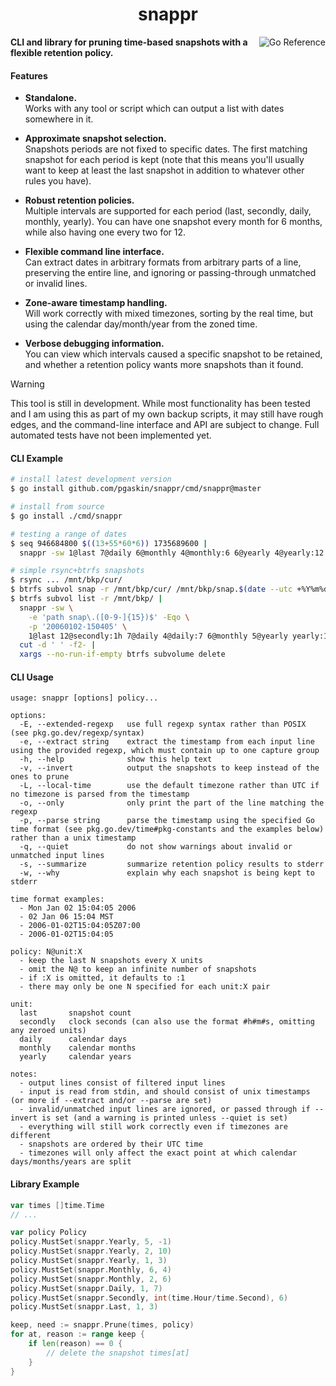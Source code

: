 <h1 align="center">snappr</h1>

<a href="https://pkg.go.dev/github.com/pgaskin/snappr"><img align="right" src="https://pkg.go.dev/badge/github.com/pgaskin/snappr.svg" alt="Go Reference"></a>

**CLI and library for pruning time-based snapshots with a flexible retention policy.**

#### Features

- **Standalone.** \
  Works with any tool or script which can output a list with dates somewhere in it.

- **Approximate snapshot selection.** \
  Snapshots periods are not fixed to specific dates. The first matching snapshot for each period is kept (note that this means you'll usually want to keep at least the last snapshot in addition to whatever other rules you have).

- **Robust retention policies.** \
  Multiple intervals are supported for each period (last, secondly, daily, monthly, yearly). You can have one snapshot every month for 6 months, while also having one every two for 12.

- **Flexible command line interface.** \
  Can extract dates in arbitrary formats from arbitrary parts of a line, preserving the entire line, and ignoring or passing-through unmatched or invalid lines.

- **Zone-aware timestamp handling.** \
  Will work correctly with mixed timezones, sorting by the real time, but using the calendar day/month/year from the zoned time.

- **Verbose debugging information.** \
  You can view which intervals caused a specific snapshot to be retained, and whether a retention policy wants more snapshots than it found.

> [!WARNING]
> This tool is still in development. While most functionality has been tested and I am using this as part of my own backup scripts, it may still have rough edges, and the command-line interface and API are subject to change. Full automated tests have not been implemented yet.

#### CLI Example

```bash
# install latest development version
$ go install github.com/pgaskin/snappr/cmd/snappr@master
```

```bash
# install from source
$ go install ./cmd/snappr
```

```bash
# testing a range of dates
$ seq 946684800 $((13+55*60*6)) 1735689600 |
  snappr -sw 1@last 7@daily 6@monthly 4@monthly:6 6@yearly 4@yearly:12 >/dev/null
```

```bash
# simple rsync+btrfs snapshots
$ rsync ... /mnt/bkp/cur/
$ btrfs subvol snap -r /mnt/bkp/cur/ /mnt/bkp/snap.$(date --utc +%Y%m%d-%H%M%S)
$ btrfs subvol list -r /mnt/bkp/ |
  snappr -sw \
    -e 'path snap\.([0-9-]{15})$' -Eqo \
    -p '20060102-150405' \
    1@last 12@secondly:1h 7@daily 4@daily:7 6@monthly 5@yearly yearly:10 |
  cut -d ' ' -f2- |
  xargs --no-run-if-empty btrfs subvolume delete
```

#### CLI Usage

```
usage: snappr [options] policy...

options:
  -E, --extended-regexp   use full regexp syntax rather than POSIX (see pkg.go.dev/regexp/syntax)
  -e, --extract string    extract the timestamp from each input line using the provided regexp, which must contain up to one capture group
  -h, --help              show this help text
  -v, --invert            output the snapshots to keep instead of the ones to prune
  -L, --local-time        use the default timezone rather than UTC if no timezone is parsed from the timestamp
  -o, --only              only print the part of the line matching the regexp
  -p, --parse string      parse the timestamp using the specified Go time format (see pkg.go.dev/time#pkg-constants and the examples below) rather than a unix timestamp
  -q, --quiet             do not show warnings about invalid or unmatched input lines
  -s, --summarize         summarize retention policy results to stderr
  -w, --why               explain why each snapshot is being kept to stderr

time format examples:
  - Mon Jan 02 15:04:05 2006
  - 02 Jan 06 15:04 MST
  - 2006-01-02T15:04:05Z07:00
  - 2006-01-02T15:04:05

policy: N@unit:X
  - keep the last N snapshots every X units
  - omit the N@ to keep an infinite number of snapshots
  - if :X is omitted, it defaults to :1
  - there may only be one N specified for each unit:X pair

unit:
  last       snapshot count
  secondly   clock seconds (can also use the format #h#m#s, omitting any zeroed units)
  daily      calendar days
  monthly    calendar months
  yearly     calendar years

notes:
  - output lines consist of filtered input lines
  - input is read from stdin, and should consist of unix timestamps (or more if --extract and/or --parse are set)
  - invalid/unmatched input lines are ignored, or passed through if --invert is set (and a warning is printed unless --quiet is set)
  - everything will still work correctly even if timezones are different
  - snapshots are ordered by their UTC time
  - timezones will only affect the exact point at which calendar days/months/years are split
```

#### Library Example

```go
var times []time.Time
// ...

var policy Policy
policy.MustSet(snappr.Yearly, 5, -1)
policy.MustSet(snappr.Yearly, 2, 10)
policy.MustSet(snappr.Yearly, 1, 3)
policy.MustSet(snappr.Monthly, 6, 4)
policy.MustSet(snappr.Monthly, 2, 6)
policy.MustSet(snappr.Daily, 1, 7)
policy.MustSet(snappr.Secondly, int(time.Hour/time.Second), 6)
policy.MustSet(snappr.Last, 1, 3)

keep, need := snappr.Prune(times, policy)
for at, reason := range keep {
    if len(reason) == 0 {
        // delete the snapshot times[at]
    }
}
```
